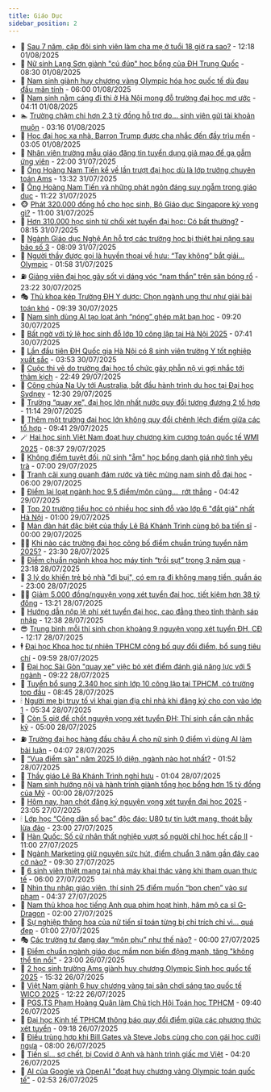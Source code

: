 ```yaml
---
title: Giáo Dục
sidebar_position: 2
---
```


<!-- dantri-giao-duc:START -->
- 🤡 [Sau 7 năm, cặp đôi sinh viên làm cha mẹ ở tuổi 18 giờ ra sao?](https://dantri.com.vn/giao-duc/sau-7-nam-cap-doi-sinh-vien-lam-cha-me-o-tuoi-18-gio-ra-sao-20250801152412840.htm) - 12:18 01/08/2025
- 🗽 [Nữ sinh Lạng Sơn giành &quot;cú đúp&quot; học bổng của ĐH Trung Quốc](https://dantri.com.vn/giao-duc/nu-sinh-lang-son-gianh-cu-dup-hoc-bong-cua-dh-trung-quoc-20250801153013199.htm) - 08:30 01/08/2025
- 🚦 [Nam sinh giành huy chương vàng Olympic hóa học quốc tế dù đau đầu mãn tính](https://dantri.com.vn/giao-duc/nam-sinh-gianh-huy-chuong-vang-olympic-hoa-hoc-quoc-te-du-dau-dau-man-tinh-20250801112027967.htm) - 06:00 01/08/2025
- 🌋 [Nam sinh nằm cáng đi thi ở Hà Nội mong đỗ trường đại học mơ ước](https://dantri.com.vn/giao-duc/nam-sinh-nam-cang-di-thi-o-ha-noi-mong-do-truong-dai-hoc-mo-uoc-20250801110533132.htm) - 04:11 01/08/2025
- 🏊 [Trường chậm chi hơn 2,3 tỷ đồng hỗ trợ do... sinh viên gửi tài khoản muộn](https://dantri.com.vn/giao-duc/truong-cham-chi-hon-23-ty-dong-ho-tro-do-sinh-vien-gui-tai-khoan-muon-20250801092651869.htm) - 03:16 01/08/2025
- 🎃 [Học đại học xa nhà, Barron Trump được cha nhắc đến đầy trìu mến](https://dantri.com.vn/giao-duc/hoc-dai-hoc-xa-nha-barron-trump-duoc-cha-nhac-den-day-triu-men-20250801094433587.htm) - 03:05 01/08/2025
- 💄 [Nhân viên trường mẫu giáo đăng tin tuyển dụng giả mạo để gạ gẫm ứng viên](https://dantri.com.vn/giao-duc/nhan-vien-truong-mau-giao-dang-tin-tuyen-dung-gia-mao-de-ga-gam-ung-vien-20250730210412320.htm) - 22:00 31/07/2025
- 🦅 [Ông Hoàng Nam Tiến kể về lần trượt đại học dù là lớp trưởng chuyên toán Ams](https://dantri.com.vn/giao-duc/ong-hoang-nam-tien-ke-ve-lan-truot-dai-hoc-du-la-lop-truong-chuyen-toan-ams-20250731202551085.htm) - 13:32 31/07/2025
- 🚦 [Ông Hoàng Nam Tiến và những phát ngôn đáng suy ngẫm trong giáo dục](https://dantri.com.vn/giao-duc/ong-hoang-nam-tien-va-nhung-phat-ngon-dang-suy-ngam-trong-giao-duc-20250731181321977.htm) - 11:22 31/07/2025
- 🐵 [Phát 320.000 đồng hồ cho học sinh, Bộ Giáo dục Singapore kỳ vọng gì?](https://dantri.com.vn/giao-duc/phat-320000-dong-ho-cho-hoc-sinh-bo-giao-duc-singapore-ky-vong-gi-20250730114848532.htm) - 11:00 31/07/2025
- 🐘 [Hơn 310.000 học sinh từ chối xét tuyển đại học: Có bất thường?](https://dantri.com.vn/giao-duc/hon-310000-hoc-sinh-tu-choi-xet-tuyen-dai-hoc-co-bat-thuong-20250731150748916.htm) - 08:15 31/07/2025
- 🦏 [Ngành Giáo dục Nghệ An hỗ trợ các trường học bị thiệt hại nặng sau bão số 3](https://dantri.com.vn/giao-duc/nganh-giao-duc-nghe-an-ho-tro-cac-truong-hoc-bi-thiet-hai-nang-sau-bao-so-3-20250731135222897.htm) - 08:09 31/07/2025
- 💼 [Người thầy được gọi là huyền thoại về hưu: “Tay không” bắt giải… Olympic](https://dantri.com.vn/giao-duc/nguoi-thay-duoc-goi-la-huyen-thoai-ve-huu-tay-khong-bat-giai-olympic-20250731080624013.htm) - 01:58 31/07/2025
- ⛽️ [Giảng viên đại học gây sốt vì dáng vóc “nam thần” trên sân bóng rổ](https://dantri.com.vn/giao-duc/giang-vien-dai-hoc-gay-sot-vi-dang-voc-nam-than-tren-san-bong-ro-20250730091456790.htm) - 23:22 30/07/2025
- 🎭 [Thủ khoa kép Trường ĐH Y dược: Chọn ngành ung thư như giải bài toán khó](https://dantri.com.vn/giao-duc/thu-khoa-kep-truong-dh-y-duoc-chon-nganh-ung-thu-nhu-giai-bai-toan-kho-20250730163323546.htm) - 09:39 30/07/2025
- 🎃 [Nam sinh dùng AI tạo loạt ảnh “nóng” ghép mặt bạn học](https://dantri.com.vn/giao-duc/nam-sinh-dung-ai-tao-loat-anh-nong-ghep-mat-ban-hoc-20250730154255474.htm) - 09:20 30/07/2025
- 🚀 [Bất ngờ với tỷ lệ học sinh đỗ lớp 10 công lập tại Hà Nội 2025](https://dantri.com.vn/giao-duc/bat-ngo-voi-ty-le-hoc-sinh-do-lop-10-cong-lap-tai-ha-noi-2025-20250730143637524.htm) - 07:41 30/07/2025
- 👀 [Lần đầu tiên ĐH Quốc gia Hà Nội có 8 sinh viên trường Y tốt nghiệp xuất sắc](https://dantri.com.vn/giao-duc/lan-dau-tien-dh-quoc-gia-ha-noi-co-8-sinh-vien-truong-y-tot-nghiep-xuat-sac-20250730104302605.htm) - 03:53 30/07/2025
- 🌝 [Cuộc thi vẽ do trường đại học tổ chức gây phẫn nộ vì gợi nhắc tới thảm kịch](https://dantri.com.vn/giao-duc/cuoc-thi-ve-do-truong-dai-hoc-to-chuc-gay-phan-no-vi-goi-nhac-toi-tham-kich-20250729111343699.htm) - 22:49 29/07/2025
- 🤗 [Công chúa Na Uy tới Australia, bắt đầu hành trình du học tại Đại học Sydney](https://dantri.com.vn/giao-duc/cong-chua-na-uy-toi-australia-bat-dau-hanh-trinh-du-hoc-tai-dai-hoc-sydney-20250729125156307.htm) - 12:30 29/07/2025
- 🦄 [Trường “quay xe”, đại học lớn nhất nước quy đổi tương đương 2 tổ hợp](https://dantri.com.vn/giao-duc/truong-quay-xe-dai-hoc-lon-nhat-nuoc-quy-doi-tuong-duong-2-to-hop-20250729180841556.htm) - 11:14 29/07/2025
- 🦍 [Thêm một trường đại học lớn không quy đổi chênh lệch điểm giữa các tổ hợp](https://dantri.com.vn/giao-duc/them-mot-truong-dai-hoc-lon-khong-quy-doi-chenh-lech-diem-giua-cac-to-hop-20250729163205469.htm) - 09:41 29/07/2025
- 🪄 [Hai học sinh Việt Nam đoạt huy chương kim cương toán quốc tế WMI 2025](https://dantri.com.vn/giao-duc/hai-hoc-sinh-viet-nam-doat-huy-chuong-kim-cuong-toan-quoc-te-wmi-2025-20250729153336516.htm) - 08:37 29/07/2025
- 🦆 [Không điểm tuyệt đối, nữ sinh &quot;ẵm&quot; học bổng danh giá nhờ tình yêu trà](https://dantri.com.vn/giao-duc/khong-diem-tuyet-doi-nu-sinh-am-hoc-bong-danh-gia-nho-tinh-yeu-tra-20250728225603123.htm) - 07:00 29/07/2025
- 🚀 [Tranh cãi xung quanh đám rước và tiệc mừng nam sinh đỗ đại học](https://dantri.com.vn/giao-duc/tranh-cai-xung-quanh-dam-ruoc-va-tiec-mung-nam-sinh-do-dai-hoc-20250729084338512.htm) - 06:00 29/07/2025
- 🦒 [Điểm lại loạt ngành học 9,5 điểm/môn cũng…  rớt thẳng](https://dantri.com.vn/giao-duc/diem-lai-loat-nganh-hoc-95-diemmon-cung-rot-thang-20250729101459772.htm) - 04:42 29/07/2025
- 🤡 [Top 20 trường tiểu học có nhiều học sinh đỗ vào lớp 6 &quot;đắt giá&quot; nhất Hà Nội](https://dantri.com.vn/giao-duc/top-20-truong-tieu-hoc-co-nhieu-hoc-sinh-do-vao-lop-6-dat-gia-nhat-ha-noi-20250729013512673.htm) - 01:00 29/07/2025
- 🤔 [Màn đàn hát đặc biệt của thầy Lê Bá Khánh Trình cùng bộ ba tiến sĩ](https://dantri.com.vn/giao-duc/man-dan-hat-dac-biet-cua-thay-le-ba-khanh-trinh-cung-bo-ba-tien-si-20250729030339409.htm) - 00:00 29/07/2025
- 🧑‍💻 [Khi nào các trường đại học công bố điểm chuẩn trúng tuyển năm 2025?](https://dantri.com.vn/giao-duc/khi-nao-cac-truong-dai-hoc-cong-bo-diem-chuan-trung-tuyen-nam-2025-20250729004228608.htm) - 23:30 28/07/2025
- 🤡 [Điểm chuẩn ngành khoa học máy tính “trồi sụt” trong 3 năm qua](https://dantri.com.vn/giao-duc/diem-chuan-nganh-khoa-hoc-may-tinh-troi-sut-trong-3-nam-qua-20250728234151700.htm) - 23:18 28/07/2025
- 🧠 [3 lý do khiến trẻ bỏ nhà &quot;đi bụi&quot;, có em ra đi không mang tiền, quần áo](https://dantri.com.vn/giao-duc/3-ly-do-khien-tre-bo-nha-di-bui-co-em-ra-di-khong-mang-tien-quan-ao-20250728154134091.htm) - 23:00 28/07/2025
- 🧑‍💻 [Giảm 5.000 đồng/nguyện vọng xét tuyển đại học, tiết kiệm hơn 38 tỷ đồng](https://dantri.com.vn/giao-duc/giam-5000-dongnguyen-vong-xet-tuyen-dai-hoc-tiet-kiem-hon-38-ty-dong-20250728201550268.htm) - 13:21 28/07/2025
- 🧠 [Hướng dẫn nộp lệ phí xét tuyển đại học, cao đẳng theo tỉnh thành sáp nhập](https://dantri.com.vn/giao-duc/huong-dan-nop-le-phi-xet-tuyen-dai-hoc-cao-dang-theo-tinh-thanh-sap-nhap-20250728193617157.htm) - 12:38 28/07/2025
- 😎 [Trung bình mỗi thí sinh chọn khoảng 9 nguyện vọng xét tuyển ĐH, CĐ](https://dantri.com.vn/giao-duc/trung-binh-moi-thi-sinh-chon-khoang-9-nguyen-vong-xet-tuyen-dh-cd-20250728180757674.htm) - 12:17 28/07/2025
- 🕴 [Đại học Khoa học tự nhiên TPHCM công bố quy đổi điểm, bổ sung tiêu chí](https://dantri.com.vn/giao-duc/dai-hoc-khoa-hoc-tu-nhien-tphcm-cong-bo-quy-doi-diem-bo-sung-tieu-chi-20250728164845439.htm) - 09:59 28/07/2025
- 🧠 [Đại học Sài Gòn &quot;quay xe&quot; việc bỏ xét điểm đánh giá năng lực với 5 ngành](https://dantri.com.vn/giao-duc/dai-hoc-sai-gon-quay-xe-viec-bo-xet-diem-danh-gia-nang-luc-voi-5-nganh-20250728161643330.htm) - 09:22 28/07/2025
- 🚀 [Tuyển bổ sung 2.340 học sinh lớp 10 công lập tại TPHCM, có trường top đầu](https://dantri.com.vn/giao-duc/tuyen-bo-sung-2340-hoc-sinh-lop-10-cong-lap-tai-tphcm-co-truong-top-dau-20250728154444279.htm) - 08:45 28/07/2025
- 🕯 [Người mẹ bị truy tố vì khai gian địa chỉ nhà khi đăng ký cho con vào lớp 1](https://dantri.com.vn/giao-duc/nguoi-me-bi-truy-to-vi-khai-gian-dia-chi-nha-khi-dang-ky-cho-con-vao-lop-1-20250728121014746.htm) - 05:34 28/07/2025
- 🧰 [Còn 5 giờ để chốt nguyện vọng xét tuyển ĐH: Thí sinh cần cân nhắc kỹ](https://dantri.com.vn/giao-duc/con-5-gio-de-chot-nguyen-vong-xet-tuyen-dh-thi-sinh-can-can-nhac-ky-20250728114527335.htm) - 05:00 28/07/2025
- ⛽️ [Trường đại học hàng đầu châu Á cho nữ sinh 0 điểm vì dùng AI làm bài luận](https://dantri.com.vn/giao-duc/truong-dai-hoc-hang-dau-chau-a-cho-nu-sinh-0-diem-vi-dung-ai-lam-bai-luan-20250728100158253.htm) - 04:07 28/07/2025
- 🤖 [“Vua điểm sàn&quot; năm 2025 lộ diện, ngành nào hot nhất?](https://dantri.com.vn/giao-duc/vua-diem-san-nam-2025-lo-dien-nganh-nao-hot-nhat-20250728084541846.htm) - 01:52 28/07/2025
- 🦍 [Thầy giáo Lê Bá Khánh Trình nghỉ hưu](https://dantri.com.vn/giao-duc/thay-giao-le-ba-khanh-trinh-nghi-huu-20250728080217419.htm) - 01:04 28/07/2025
- 🐘 [Nam sinh hướng nội và hành trình giành tổng học bổng hơn 15 tỷ đồng của Mỹ](https://dantri.com.vn/giao-duc/nam-sinh-huong-noi-va-hanh-trinh-gianh-tong-hoc-bong-hon-15-ty-dong-cua-my-20250728002841799.htm) - 00:00 28/07/2025
- 🌊 [Hôm nay, hạn chót đăng ký nguyện vọng xét tuyển đại học 2025](https://dantri.com.vn/giao-duc/hom-nay-han-chot-dang-ky-nguyen-vong-xet-tuyen-dai-hoc-2025-20250728055955209.htm) - 23:05 27/07/2025
- 🕯 [Lớp học “Công dân số bạc” độc đáo: U80 tự tin lướt mạng, thoát bẫy lừa đảo](https://dantri.com.vn/giao-duc/lop-hoc-cong-dan-so-bac-doc-dao-u80-tu-tin-luot-mang-thoat-bay-lua-dao-20250727202245869.htm) - 23:00 27/07/2025
- 🐎 [Hàn Quốc: Số cử nhân thất nghiệp vượt số người chỉ học hết cấp II](https://dantri.com.vn/giao-duc/han-quoc-so-cu-nhan-that-nghiep-vuot-so-nguoi-chi-hoc-het-cap-ii-20250727110609496.htm) - 11:00 27/07/2025
- 🐻 [Ngành Marketing giữ nguyên sức hút, điểm chuẩn 3 năm gần đây cao cỡ nào?](https://dantri.com.vn/giao-duc/nganh-marketing-giu-nguyen-suc-hut-diem-chuan-3-nam-gan-day-cao-co-nao-20250727163025008.htm) - 09:30 27/07/2025
- 🐎 [6 sinh viên thiệt mạng tại nhà máy khai thác vàng khi tham quan thực tế](https://dantri.com.vn/giao-duc/6-sinh-vien-thiet-mang-tai-nha-may-khai-thac-vang-khi-tham-quan-thuc-te-20250727090029093.htm) - 06:00 27/07/2025
- 🫣 [Nhìn thu nhập giáo viên, thí sinh 25 điểm muốn “bon chen” vào sư phạm](https://dantri.com.vn/giao-duc/nhin-thu-nhap-giao-vien-thi-sinh-25-diem-muon-bon-chen-vao-su-pham-20250727105220774.htm) - 04:37 27/07/2025
- 🤭 [Nam thủ khoa học tiếng Anh qua phim hoạt hình, hâm mộ ca sĩ G-Dragon](https://dantri.com.vn/giao-duc/nam-thu-khoa-hoc-tieng-anh-qua-phim-hoat-hinh-ham-mo-ca-si-g-dragon-20250727075105012.htm) - 02:00 27/07/2025
- 🥳 [Sự nghiệp thăng hoa của nữ tiến sĩ toán từng bị chỉ trích chỉ vì... quá đẹp](https://dantri.com.vn/giao-duc/su-nghiep-thang-hoa-cua-nu-tien-si-toan-tung-bi-chi-trich-chi-vi-qua-dep-20250726170613924.htm) - 01:00 27/07/2025
- 🎭 [Các trường tư đang dạy “môn phụ” như thế nào?](https://dantri.com.vn/giao-duc/cac-truong-tu-dang-day-mon-phu-nhu-the-nao-20250726192447595.htm) - 00:00 27/07/2025
- 🥸 [Điểm chuẩn ngành giáo dục mầm non biến động mạnh, tăng &quot;không thể tin nổi&quot;](https://dantri.com.vn/giao-duc/diem-chuan-nganh-giao-duc-mam-non-bien-dong-manh-tang-khong-the-tin-noi-20250726091038033.htm) - 23:00 26/07/2025
- 🦣 [2 học sinh trường Ams giành huy chương Olympic Sinh học quốc tế 2025](https://dantri.com.vn/giao-duc/2-hoc-sinh-truong-ams-gianh-huy-chuong-olympic-sinh-hoc-quoc-te-2025-20250726222930026.htm) - 15:32 26/07/2025
- 🤔 [Việt Nam giành 6 huy chương vàng tại sân chơi sáng tạo quốc tế WICO 2025](https://dantri.com.vn/giao-duc/viet-nam-gianh-6-huy-chuong-vang-tai-san-choi-sang-tao-quoc-te-wico-2025-20250726192111208.htm) - 12:22 26/07/2025
- 🦣 [PGS.TS Phạm Hoàng Quân làm Chủ tịch Hội Toán học TPHCM](https://dantri.com.vn/giao-duc/pgsts-pham-hoang-quan-lam-chu-tich-hoi-toan-hoc-tphcm-20250726162906029.htm) - 09:40 26/07/2025
- 🐲 [Đại học Kinh tế TPHCM thông báo quy đổi điểm giữa các phương thức xét tuyển](https://dantri.com.vn/giao-duc/dai-hoc-kinh-te-tphcm-thong-bao-quy-doi-diem-giua-cac-phuong-thuc-xet-tuyen-20250726161342813.htm) - 09:18 26/07/2025
- 🔭 [Điều trùng hợp khi Bill Gates và Steve Jobs cùng cho con gái học cưỡi ngựa](https://dantri.com.vn/giao-duc/dieu-trung-hop-khi-bill-gates-va-steve-jobs-cung-cho-con-gai-hoc-cuoi-ngua-20250725231037433.htm) - 08:00 26/07/2025
- 🥷 [Tiến sĩ... sợ chết, bị Covid ở Anh và hành trình giấc mơ Việt](https://dantri.com.vn/giao-duc/tien-si-so-chet-bi-covid-o-anh-va-hanh-trinh-giac-mo-viet-20250726105540758.htm) - 04:20 26/07/2025
- 🎊 [AI của Google và OpenAI &quot;đoạt huy chương vàng Olympic toán quốc tế&quot;](https://dantri.com.vn/giao-duc/ai-cua-google-va-openai-doat-huy-chuong-vang-olympic-toan-quoc-te-20250726093259564.htm) - 02:53 26/07/2025<!-- dantri-giao-duc:END -->
